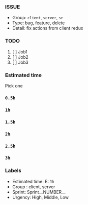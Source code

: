 ### ISSUE
- Group:  `client`, `server`, `sr`
- Type: bug, feature, delete
- Detail: fix actions from client redux

### TODO
1. [ ] Job1
2. [ ] Job2
3. [ ] Job3

### Estimated time
Pick one
### `0.5h`
### `1h`
### `1.5h`
### `2h`
### `2.5h`
### `3h`

### Labels
- Estimated time: E: 1h
- Group : client, server
- Sprint: Sprint__NUMBER__
- Urgency: High, Middle, Low
